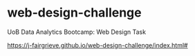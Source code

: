 # web-design-challenge
UoB Data Analytics Bootcamp: Web Design Task

https://j-fairgrieve.github.io/web-design-challenge/index.html#
